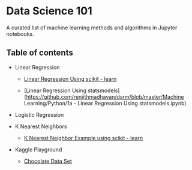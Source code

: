 # Data Science 101

A curated list of machine learning methods and algorithms in Jupyter notebooks.

## Table of contents

* Linear Regression
  * [Linear Regression Using scikit - learn](https://github.com/renjithmadhavan/dsrm/blob/master/Machine%20Learning/Python/1a%20-%20Linear%20Regression%20Using%20statsmodels.html)
  
  * [Linear Regression Using statsmodels](https://github.com/renjithmadhavan/dsrm/blob/master/Machine Learning/Python/1a - Linear Regression Using statsmodels.ipynb)
  
* Logistic Regression
* K Nearest Neighbors
  * [K Nearest Neighbor Example using scikit - learn](#)
* Kaggle Playground
  * [Chocolate Data Set](#)



